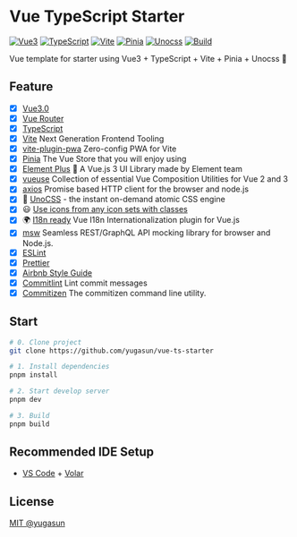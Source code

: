 # Vue TypeScript Starter

[![Vue3](https://img.shields.io/badge/Framework-Vue3-42b883)](https://vuejs.org/)
[![TypeScript](https://img.shields.io/badge/Language-TypeScript-blue)](https://www.typescriptlang.org/)
[![Vite](https://img.shields.io/badge/Develop-Vite-747bff)](https://vitejs.dev)
[![Pinia](https://img.shields.io/badge/Store-Pinia-f7d336)](https://pinia.vuejs.org)
[![Unocss](https://img.shields.io/badge/CSS-Unocss-858585)](https://uno.antfu.me/)
[![Build](https://github.com/yugasun/vue-template/actions/workflows/deploy.yml/badge.svg?branch=main)](https://github.com/yugasun/vue-template/actions/workflows/deploy.yml)

Vue template for starter using Vue3 + TypeScript + Vite + Pinia + Unocss 🚀

## Feature

-   [x] [Vue3.0](https://vuejs.org/)
-   [x] [Vue Router](https://github.com/vuejs/router)
-   [x] [TypeScript](https://www.typescriptlang.org/)
-   [x] [Vite](https://vitejs.dev/) Next Generation Frontend Tooling
-   [x] [vite-plugin-pwa](https://github.com/antfu/vite-plugin-pwa) Zero-config PWA for Vite
-   [x] [Pinia](https://pinia.vuejs.org/) The Vue Store that you will enjoy using
-   [x] [Element Plus](https://github.com/element-plus/element-plus) 🎉 A Vue.js 3 UI Library made by Element team
-   [x] [vueuse](https://github.com/vueuse/vueuse) Collection of essential Vue Composition Utilities for Vue 2 and 3
-   [x] [axios](https://github.com/axios/axios) Promise based HTTP client for the browser and node.js
-   [x] 🎨 [UnoCSS](https://github.com/antfu/unocss) - the instant on-demand atomic CSS engine
-   [x] 😃 [Use icons from any icon sets with classes](https://github.com/antfu/unocss/tree/main/packages/preset-icons)
-   [x] 🌍 [I18n ready](https://vue-i18n.intlify.dev/) Vue I18n Internationalization plugin for Vue.js
-   [x] [msw](https://mswjs.io/docs/) Seamless REST/GraphQL API mocking library for browser and Node.js.
-   [x] [ESLint](https://eslint.org/)
-   [x] [Prettier](https://prettier.io/)
-   [x] [Airbnb Style Guide](https://github.com/airbnb/javascript)
-   [x] [Commitlint](https://github.com/conventional-changelog/commitlint) Lint commit messages
-   [x] [Commitizen](https://github.com/commitizen/cz-cli) The commitizen command line utility.

## Start

```bash
# 0. Clone project
git clone https://github.com/yugasun/vue-ts-starter

# 1. Install dependencies
pnpm install

# 2. Start develop server
pnpm dev

# 3. Build
pnpm build
```

## Recommended IDE Setup

-   [VS Code](https://code.visualstudio.com/) + [Volar](https://marketplace.visualstudio.com/items?itemName=Vue.volar)

## License

[MIT @yugasun](./LICENSE)
